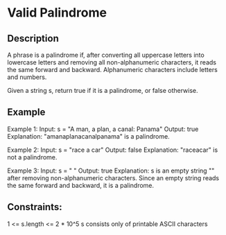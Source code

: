 #  Valid Palindrome
## Description

A phrase is a palindrome if, after converting all uppercase letters into lowercase letters and removing all non-alphanumeric characters, it reads the same forward and backward. Alphanumeric characters include letters and numbers.

Given a string s, return true if it is a palindrome, or false otherwise.

## Example
Example 1:
Input: s = "A man, a plan, a canal: Panama"
Output: true
Explanation: "amanaplanacanalpanama" is a palindrome.

Example 2: 
Input: s = "race a car"
Output: false
Explanation: "raceacar" is not a palindrome.

Example 3:
Input: s = " "
Output: true
Explanation: s is an empty string "" after removing non-alphanumeric characters.
Since an empty string reads the same forward and backward, it is a palindrome.

## Constraints:
1 <= s.length <= 2 * 10^5
s consists only of printable ASCII characters